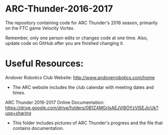 # ARC-Thunder-2016-2017
The repository containing code for ARC Thunder's 2016 season, primarily on the FTC game Velocity Vortex.

Remember, only one person edits or changes code at one time. Also, update code on GitHub after you are finished changing it.

# Useful Resources:
Andover Robotics Club Website:
http://www.andoverrobotics.com/home
  - The ARC website includes the club calendar with meeting dates and times.
  
ARC Thunder 2016-2017 Online Documentation:
https://drive.google.com/drive/folders/0B1Z4MGrlsAEJVl9OYzVlSEJicUk?usp=sharing
  - This folder includes pictures of ARC Thunder's progress and the file that contains documentation.

